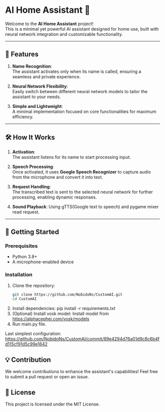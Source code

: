 # AI Home Assistant 🚀  

Welcome to the **AI Home Assistant** project!  
This is a minimal yet powerful AI assistant designed for home use, built with neural network integration and customizable functionality.  

---

## 🌟 Features  

1. **Name Recognition**:  
   The assistant activates only when its name is called, ensuring a seamless and private experience.  

2. **Neural Network Flexibility**:  
   Easily switch between different neural network models to tailor the assistant to your needs.  

3. **Simple and Lightweight**:  
   A minimal implementation focused on core functionalities for maximum efficiency.  

---

## 🛠️ How It Works  

1. **Activation**:  
   The assistant listens for its name to start processing input.  

2. **Speech Processing**:  
   Once activated, it uses **Google Speech Recognizer** to capture audio from the microphone and convert it into text.  

3. **Request Handling**:  
   The transcribed text is sent to the selected neural network for further processing, enabling dynamic responses.

4. **Sound Playback**:
   Using gTTS(Google text to speech) and pygame mixer read request.

---

## 🚀 Getting Started  

### Prerequisites  

- Python 3.8+  
- A microphone-enabled device  

### Installation  

1. Clone the repository:  
   ```bash
   git clone https://github.com/NobidoNs/CustomAI.git
   cd CustomAI
2. Install dependencies:
   pip install -r requirements.txt
3. (Optional) Install vosk model:
   Install model from https://alphacephei.com/vosk/models 
4. Run main.py file.

Last simplest configuration: https://github.com/NobidoNs/CustomAI/commit/89e4294d76a01d9c8c6b4fd115cf91d5c99e1642

## 💡 Contribution
We welcome contributions to enhance the assistant's capabilities! Feel free to submit a pull request or open an issue.

## 📝 License
This project is licensed under the MIT License.
